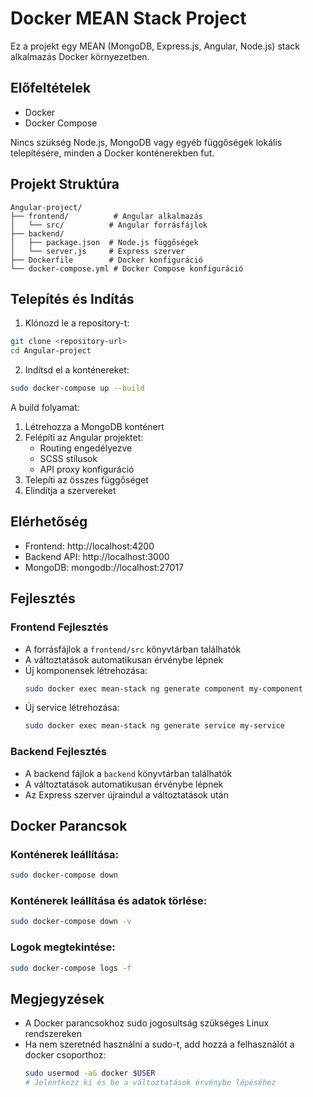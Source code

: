 # Docker MEAN Stack Project

Ez a projekt egy MEAN (MongoDB, Express.js, Angular, Node.js) stack alkalmazás Docker környezetben.

## Előfeltételek

- Docker
- Docker Compose

Nincs szükség Node.js, MongoDB vagy egyéb függőségek lokális telepítésére, minden a Docker konténerekben fut.

## Projekt Struktúra

```
Angular-project/
├── frontend/          # Angular alkalmazás
│   └── src/          # Angular forrásfájlok
├── backend/          
│   ├── package.json  # Node.js függőségek
│   └── server.js     # Express szerver
├── Dockerfile        # Docker konfiguráció
└── docker-compose.yml # Docker Compose konfiguráció
```

## Telepítés és Indítás

1. Klónozd le a repository-t:
```bash
git clone <repository-url>
cd Angular-project
```

2. Indítsd el a konténereket:
```bash
sudo docker-compose up --build
```

A build folyamat:
1. Létrehozza a MongoDB konténert
2. Felépíti az Angular projektet:
   - Routing engedélyezve
   - SCSS stílusok
   - API proxy konfiguráció
3. Telepíti az összes függőséget
4. Elindítja a szervereket

## Elérhetőség

- Frontend: http://localhost:4200
- Backend API: http://localhost:3000
- MongoDB: mongodb://localhost:27017

## Fejlesztés

### Frontend Fejlesztés
- A forrásfájlok a `frontend/src` könyvtárban találhatók
- A változtatások automatikusan érvénybe lépnek
- Új komponensek létrehozása:
  ```bash
  sudo docker exec mean-stack ng generate component my-component
  ```
- Új service létrehozása:
  ```bash
  sudo docker exec mean-stack ng generate service my-service
  ```

### Backend Fejlesztés
- A backend fájlok a `backend` könyvtárban találhatók
- A változtatások automatikusan érvénybe lépnek
- Az Express szerver újraindul a változtatások után

## Docker Parancsok

### Konténerek leállítása:
```bash
sudo docker-compose down
```

### Konténerek leállítása és adatok törlése:
```bash
sudo docker-compose down -v
```

### Logok megtekintése:
```bash
sudo docker-compose logs -f
```

## Megjegyzések

- A Docker parancsokhoz sudo jogosultság szükséges Linux rendszereken
- Ha nem szeretnéd használni a sudo-t, add hozzá a felhasználót a docker csoporthoz:
  ```bash
  sudo usermod -aG docker $USER
  # Jelentkezz ki és be a változtatások érvénybe lépéséhez
